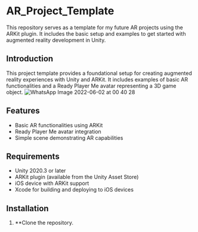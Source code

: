 # AR_Project_Template

This repository serves as a template for my future AR projects using the ARKit plugin. It includes the basic setup and examples to get started with augmented reality development in Unity.


## Introduction

This project template provides a foundational setup for creating augmented reality experiences with Unity and ARKit. It includes examples of basic AR functionalities and a Ready Player Me avatar representing a 3D game object.
![WhatsApp Image 2022-06-02 at 00 40 28](https://user-images.githubusercontent.com/41302444/171506599-ce99188e-0855-4f15-9793-9effef135d0b.jpeg)

## Features

- Basic AR functionalities using ARKit
- Ready Player Me avatar integration
- Simple scene demonstrating AR capabilities

## Requirements

- Unity 2020.3 or later
- ARKit plugin (available from the Unity Asset Store)
- iOS device with ARKit support
- Xcode for building and deploying to iOS devices

## Installation

1. **Clone the repository.
